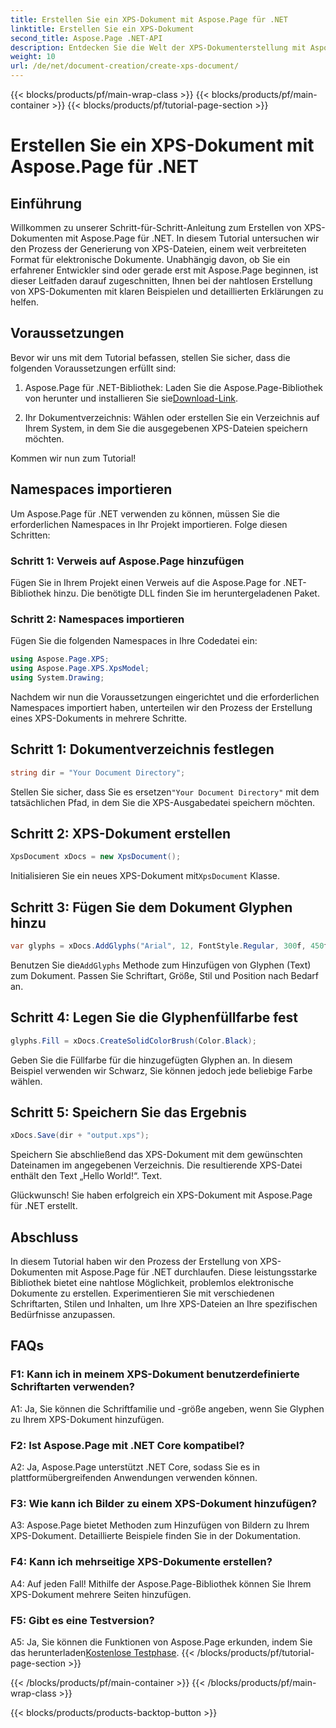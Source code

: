 ```yaml
---
title: Erstellen Sie ein XPS-Dokument mit Aspose.Page für .NET
linktitle: Erstellen Sie ein XPS-Dokument
second_title: Aspose.Page .NET-API
description: Entdecken Sie die Welt der XPS-Dokumenterstellung mit Aspose.Page für .NET. Befolgen Sie unsere Schritt-für-Schritt-Anleitung, um mühelos elektronische Dokumente zu erstellen.
weight: 10
url: /de/net/document-creation/create-xps-document/
---
```


{{< blocks/products/pf/main-wrap-class >}}
{{< blocks/products/pf/main-container >}}
{{< blocks/products/pf/tutorial-page-section >}}

# Erstellen Sie ein XPS-Dokument mit Aspose.Page für .NET

## Einführung

Willkommen zu unserer Schritt-für-Schritt-Anleitung zum Erstellen von XPS-Dokumenten mit Aspose.Page für .NET. In diesem Tutorial untersuchen wir den Prozess der Generierung von XPS-Dateien, einem weit verbreiteten Format für elektronische Dokumente. Unabhängig davon, ob Sie ein erfahrener Entwickler sind oder gerade erst mit Aspose.Page beginnen, ist dieser Leitfaden darauf zugeschnitten, Ihnen bei der nahtlosen Erstellung von XPS-Dokumenten mit klaren Beispielen und detaillierten Erklärungen zu helfen.

## Voraussetzungen

Bevor wir uns mit dem Tutorial befassen, stellen Sie sicher, dass die folgenden Voraussetzungen erfüllt sind:

1.  Aspose.Page für .NET-Bibliothek: Laden Sie die Aspose.Page-Bibliothek von herunter und installieren Sie sie[Download-Link](https://releases.aspose.com/page/net/).

2. Ihr Dokumentverzeichnis: Wählen oder erstellen Sie ein Verzeichnis auf Ihrem System, in dem Sie die ausgegebenen XPS-Dateien speichern möchten.

Kommen wir nun zum Tutorial!

## Namespaces importieren

Um Aspose.Page für .NET verwenden zu können, müssen Sie die erforderlichen Namespaces in Ihr Projekt importieren. Folge diesen Schritten:

### Schritt 1: Verweis auf Aspose.Page hinzufügen

Fügen Sie in Ihrem Projekt einen Verweis auf die Aspose.Page for .NET-Bibliothek hinzu. Die benötigte DLL finden Sie im heruntergeladenen Paket.

### Schritt 2: Namespaces importieren

Fügen Sie die folgenden Namespaces in Ihre Codedatei ein:

```csharp
using Aspose.Page.XPS;
using Aspose.Page.XPS.XpsModel;
using System.Drawing;
```

Nachdem wir nun die Voraussetzungen eingerichtet und die erforderlichen Namespaces importiert haben, unterteilen wir den Prozess der Erstellung eines XPS-Dokuments in mehrere Schritte.

## Schritt 1: Dokumentverzeichnis festlegen

```csharp
string dir = "Your Document Directory";
```

 Stellen Sie sicher, dass Sie es ersetzen`"Your Document Directory"` mit dem tatsächlichen Pfad, in dem Sie die XPS-Ausgabedatei speichern möchten.

## Schritt 2: XPS-Dokument erstellen

```csharp
XpsDocument xDocs = new XpsDocument();
```

 Initialisieren Sie ein neues XPS-Dokument mit`XpsDocument` Klasse.

## Schritt 3: Fügen Sie dem Dokument Glyphen hinzu

```csharp
var glyphs = xDocs.AddGlyphs("Arial", 12, FontStyle.Regular, 300f, 450f, "Hello World!");
```

 Benutzen Sie die`AddGlyphs` Methode zum Hinzufügen von Glyphen (Text) zum Dokument. Passen Sie Schriftart, Größe, Stil und Position nach Bedarf an.

## Schritt 4: Legen Sie die Glyphenfüllfarbe fest

```csharp
glyphs.Fill = xDocs.CreateSolidColorBrush(Color.Black);
```

Geben Sie die Füllfarbe für die hinzugefügten Glyphen an. In diesem Beispiel verwenden wir Schwarz, Sie können jedoch jede beliebige Farbe wählen.

## Schritt 5: Speichern Sie das Ergebnis

```csharp
xDocs.Save(dir + "output.xps");
```

Speichern Sie abschließend das XPS-Dokument mit dem gewünschten Dateinamen im angegebenen Verzeichnis. Die resultierende XPS-Datei enthält den Text „Hello World!“. Text.

Glückwunsch! Sie haben erfolgreich ein XPS-Dokument mit Aspose.Page für .NET erstellt.

## Abschluss

In diesem Tutorial haben wir den Prozess der Erstellung von XPS-Dokumenten mit Aspose.Page für .NET durchlaufen. Diese leistungsstarke Bibliothek bietet eine nahtlose Möglichkeit, problemlos elektronische Dokumente zu erstellen. Experimentieren Sie mit verschiedenen Schriftarten, Stilen und Inhalten, um Ihre XPS-Dateien an Ihre spezifischen Bedürfnisse anzupassen.

## FAQs

### F1: Kann ich in meinem XPS-Dokument benutzerdefinierte Schriftarten verwenden?

A1: Ja, Sie können die Schriftfamilie und -größe angeben, wenn Sie Glyphen zu Ihrem XPS-Dokument hinzufügen.

### F2: Ist Aspose.Page mit .NET Core kompatibel?

A2: Ja, Aspose.Page unterstützt .NET Core, sodass Sie es in plattformübergreifenden Anwendungen verwenden können.

### F3: Wie kann ich Bilder zu einem XPS-Dokument hinzufügen?

A3: Aspose.Page bietet Methoden zum Hinzufügen von Bildern zu Ihrem XPS-Dokument. Detaillierte Beispiele finden Sie in der Dokumentation.

### F4: Kann ich mehrseitige XPS-Dokumente erstellen?

A4: Auf jeden Fall! Mithilfe der Aspose.Page-Bibliothek können Sie Ihrem XPS-Dokument mehrere Seiten hinzufügen.

### F5: Gibt es eine Testversion?

 A5: Ja, Sie können die Funktionen von Aspose.Page erkunden, indem Sie das herunterladen[Kostenlose Testphase](https://releases.aspose.com/).
{{< /blocks/products/pf/tutorial-page-section >}}

{{< /blocks/products/pf/main-container >}}
{{< /blocks/products/pf/main-wrap-class >}}

{{< blocks/products/products-backtop-button >}}
